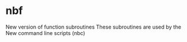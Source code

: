 # nbf
New version of function subroutines
These subroutines are used by the New command line scripts (nbc)


